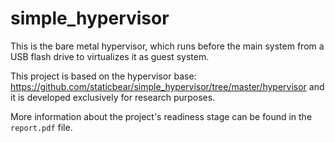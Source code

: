 # simple_hypervisor

This is the bare metal hypervisor, which runs before the main system from a USB flash drive to virtualizes it as guest system.

This project is based on the hypervisor base: <https://github.com/staticbear/simple_hypervisor/tree/master/hypervisor> and it is developed exclusively for research purposes.

More information about the project's readiness stage can be found in the `report.pdf` file.